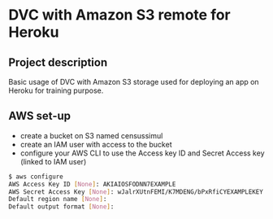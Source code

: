 # DVC with Amazon S3 remote for Heroku


## Project description
Basic usage of DVC with Amazon S3 storage used for deploying an app on Heroku for training purpose.

## AWS set-up
- create a bucket on S3 named censussimul
- create an IAM user with access to the bucket
- configure your AWS CLI to use the Access key ID and Secret Access key (linked to IAM user) 

```bash
$ aws configure
AWS Access Key ID [None]: AKIAIOSFODNN7EXAMPLE
AWS Secret Access Key [None]: wJalrXUtnFEMI/K7MDENG/bPxRfiCYEXAMPLEKEY
Default region name [None]: 
Default output format [None]: 

```